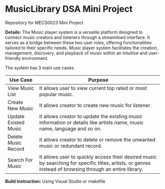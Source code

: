 # MusicLibrary DSA Mini Project

Repository for MECS0023 Mini Project

**Details:**
The Music player system is a versatile platform designed to connect music creators and listeners through a streamlined interface. It serves as a bridge between these two user roles, offering functionalities tailored to their specific needs. Music player system facilitates the creation, management, discovery, and playback of music within an intuitive and user-friendly environment.

The system has 3 main use cases.

| Use Case             | Purpose                                                                                                                                                  |
| -------------------- | -------------------------------------------------------------------------------------------------------------------------------------------------------- |
| View Music List      | It allows user to view current top rated or most popular music.                                                                                          |
| Create New Music     | It allows creator to create new music for listener.                                                                                                      |
| Update Existed Music | It allows creator to update the existing music information or details like artists name, music name, language and so on.                                 |
| Delete Music Record  | It allows creator to delete or remove the unwanted music or redundant record.                                                                            |
| Search For Music     | It allows user to quickly access their desired music by searching for specific titles, artists, or genres instead of browsing through an entire library. |

**Build Instruction:**
Using Visual Studio or makefile

